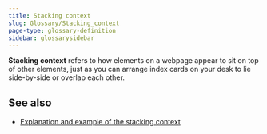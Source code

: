 ```yaml
---
title: Stacking context
slug: Glossary/Stacking_context
page-type: glossary-definition
sidebar: glossarysidebar
---
```



**Stacking context** refers to how elements on a webpage appear to sit on top of other elements, just as you can arrange index cards on your desk to lie side-by-side or overlap each other.

## See also

- [Explanation and example of the stacking context](/en-US/docs/Web/CSS/CSS_positioned_layout/Understanding_z-index/Stacking_context)
